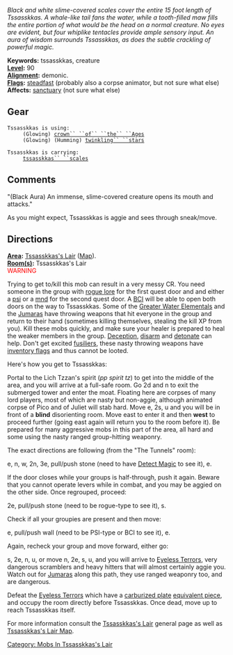 *Black and white slime-covered scales cover the entire 15 foot length of
Tssasskkas. A whale-like tail fans the water, while a tooth-filled maw
fills the entire portion of what would be the head on a normal creature.
No eyes are evident, but four whiplike tentacles provide ample sensory
input. An aura of wisdom surrounds Tssasskkas, as does the subtle
crackling of powerful magic.*

**Keywords:** tssasskkas, creature  
**[Level](Level.md "wikilink"):** 90  
**[Alignment](Alignment.md "wikilink"):** demonic.  
**[Flags](:Category:_Mob_Types.md "wikilink"):**
[steadfast](Sentinel_Mobs.md "wikilink") (probably also a corpse
animator, but not sure what else)  
**Affects:** [sanctuary](Sanctuary.md "wikilink") (not sure what else)  

## Gear

`Tssasskkas is using:`  
<worn on head>`     (Glowing) `[`crown`` ``of`` ``the`` ``Ages`](Crown_Of_The_Ages.md "wikilink")  
<worn about body>`     (Glowing) (Humming) `[`twinkling`` ``stars`](Twinkling_Stars.md "wikilink")

`Tssasskkas is carrying:`  
`     `[`tssasskkas`` ``scales`](Tssasskkas_Scales.md "wikilink")

## Comments

"(Black Aura) An immense, slime-covered creature opens its mouth and
attacks."

As you might expect, Tssasskkas is aggie and sees through sneak/move.

## Directions

**[Area](:Category:_Areas.md "wikilink"):** [ Tssasskkas's
Lair](:Category:_Tssasskkas's_Lair.md "wikilink")
([Map](Tssasskkas's_Lair_Map.md "wikilink")).  
**[Room(s)](:Category:_Rooms.md "wikilink"):** Tssasskkas's Lair  
<font color="red">WARNING</font>

Trying to get to/kill this mob can result in a very messy CR. You need
someone in the group with [rogue lore](Rogue_Lore.md "wikilink") for the
first quest door and and either a
[psi](:Category:Psionicists.md "wikilink") or a
[mnd](:Category:Mindbenders.md "wikilink") for the second quest door. A
[BCI](:Category:Black_Circle_Initiates.md "wikilink") will be able to
open both doors on the way to Tssasskkas. Some of the [Greater Water
Elementals](Greater_Water_Elementals "wikilink") and the
[Jumaras](Jumara "wikilink") have throwing weapons that hit everyone in
the group and return to their hand (sometimes killing themselves,
stealing the kill XP from you). Kill these mobs quickly, and make sure
your healer is prepared to heal the weaker members in the group.
[Deception](Deception.md "wikilink"), [disarm](Disarm.md "wikilink") and
[detonate](Detonate.md "wikilink") can help. Don't get excited
[fusiliers](:Category:Fusiliers.md "wikilink"), these nasty throwing
weapons have [inventory flags](Inventory_Flag.md "wikilink") and thus
cannot be looted.

Here's how you get to Tssasskkas:

Portal to the Lich Tzzan's spirit (*pp spirit tz*) to get into the
middle of the area, and you will arrive at a full-safe room. Go 2d and n
to exit the submerged tower and enter the moat. Floating here are
corpses of many lord players, most of which are nasty but non-aggie,
although animated corpse of Pico and of Juliet will stab hard. Move e,
2s, u and you will be in front of a **blind** disorienting room. Move
east to enter it and then **west** to proceed further (going east again
will return you to the room before it). Be prepared for many aggressive
mobs in this part of the area, all hard and some using the nasty ranged
group-hitting weaponry.

The exact directions are following (from the "The Tunnels" room):

e, n, w, 2n, 3e, pull/push stone (need to have [Detect
Magic](Detect_Magic "wikilink") to see it), e.

If the door closes while your groups is half-through, push it again.
Beware that you cannot operate levers while in combat, and you may be
aggied on the other side. Once regrouped, proceed:

2e, pull/push stone (need to be rogue-type to see it), s.

Check if all your groupies are present and then move:

e, pull/push wall (need to be PSI-type or BCI to see it), e.

Again, recheck your group and move forward, either go:

s, 2e, n, u, or move n, 2e, s, u, and you will arrive to [Eyeless
Terrors](Eyeless_Terror "wikilink"), very dangerous scramblers and heavy
hitters that will almost certainly aggie you. Watch out for
[Jumaras](Jumara "wikilink") along this path, they use ranged weaponry
too, and are dangerous.

Defeat the [Eyeless Terrors](Eyeless_Terror "wikilink") which have a
[carburized plate](Carburized_Steel_Plate_Armor.md "wikilink")
[equivalent piece](Jumara_Scale_Armor.md "wikilink"), and occupy the
room directly before Tssasskkas. Once dead, move up to reach Tssasskkas
itself.

For more information consult the [Tssasskkas's
Lair](:Category:Tssasskkas's_Lair.md "wikilink") general page as well as
[Tssasskkas's Lair Map](Tssasskkas's_Lair_Map "wikilink").

[Category: Mobs In Tssasskkas's
Lair](Category:_Mobs_In_Tssasskkas's_Lair "wikilink")
